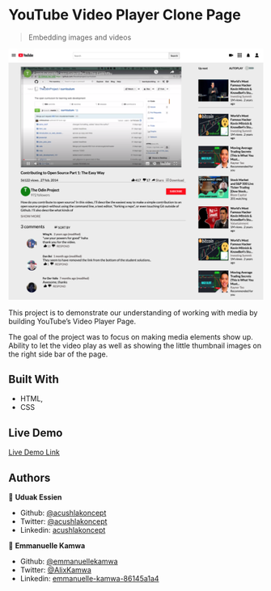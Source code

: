 # YouTube Video Player Clone Page

> Embedding images and videos

![screenshot](./images/youtube_page.png)

This project is to demonstrate our understanding of working with media by building YouTube’s Video Player Page.

The goal of the project was to focus on making media elements show up. Ability to let the video play as well as showing the little thumbnail images on the right side bar of the page.

## Built With

-   HTML,
-   CSS

## Live Demo

[Live Demo Link](https://acushlakoncept.github.io/youtube-player-page/)

## Authors

👤 **Uduak Essien**

-   Github: [@acushlakoncept](https://github.com/acushlakoncept/)
-   Twitter: [@acushlakoncept](https://twitter.com/acushlakoncept)
-   Linkedin: [acushlakoncept](https://www.linkedin.com/in/acushlakoncept/)

👤 **Emmanuelle Kamwa**

-   Github: [@emmanuellekamwa](https://github.com/emmanuellekamwa)
-   Twitter: [@AlixKamwa](https://twitter.com/AlixKamwa)
-   Linkedin: [emmanuelle-kamwa-86145a1a4](https://www.linkedin.com/in/emmanuelle-kamwa-86145a1a4/)
